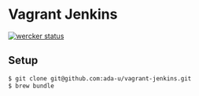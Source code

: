 # Vagrant Jenkins

[![wercker status](https://app.wercker.com/status/32c9b2e65da82594476190436acf492d/m "wercker status")](https://app.wercker.com/project/bykey/32c9b2e65da82594476190436acf492d)

## Setup

```bash
$ git clone git@github.com:ada-u/vagrant-jenkins.git
$ brew bundle
```

